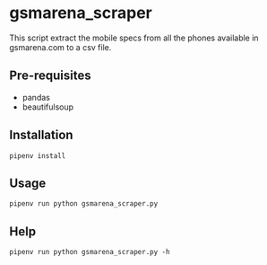 # gsmarena_scraper

This script extract the mobile specs from all the phones available in gsmarena.com to a csv file.

## Pre-requisites

- pandas
- beautifulsoup

## Installation

```
pipenv install
```

## Usage

```
pipenv run python gsmarena_scraper.py
```

## Help

```
pipenv run python gsmarena_scraper.py -h
```
